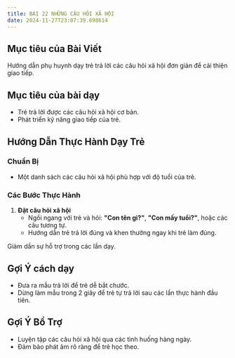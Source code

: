 ```yaml
---
title: BÀI 22 NHỮNG CÂU HỎI XÃ HỘI
date: 2024-11-27T23:07:39.698614
---
```


## Mục tiêu của Bài Viết  
Hướng dẫn phụ huynh dạy trẻ trả lời các câu hỏi xã hội đơn giản để cải thiện giao tiếp.  

## Mục tiêu của bài dạy  
- Trẻ trả lời được các câu hỏi xã hội cơ bản.  
- Phát triển kỹ năng giao tiếp của trẻ.  

## Hướng Dẫn Thực Hành Dạy Trẻ  

### Chuẩn Bị  
- Một danh sách các câu hỏi xã hội phù hợp với độ tuổi của trẻ.  

### Các Bước Thực Hành  
1. **Đặt câu hỏi xã hội**  
   - Ngồi ngang với trẻ và hỏi: **"Con tên gì?"**, **"Con mấy tuổi?"**, hoặc các câu tương tự.  
   - Hướng dẫn trẻ trả lời đúng và khen thưởng ngay khi trẻ làm đúng.  

Giảm dần sự hỗ trợ trong các lần dạy.  

## Gợi Ý cách dạy  
- Đưa ra mẫu trả lời để trẻ dễ bắt chước.  
- Dừng làm mẫu trong 2 giây để trẻ tự trả lời sau các lần thực hành đầu tiên.  

## Gợi Ý Bổ Trợ  
- Luyện tập các câu hỏi xã hội qua các tình huống hàng ngày.  
- Đảm bảo phát âm rõ ràng để trẻ học theo.  
